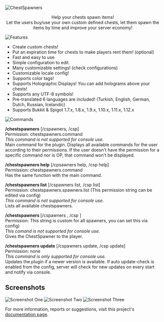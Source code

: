 ![ChestSpawners](https://proxy.spigotmc.org/f2b1f55a2ad3d732a554f33ed1fb9bf26cf73c8e?url=http%3A%2F%2Fi.imgur.com%2FqACCyzj.png)
<p align="center">
  Help your chests spawn items!<br>
  Let the users buy/use your own custom defined chests, let them spawn the items by time and improve your server economy!</p>

![Features](https://proxy.spigotmc.org/075ea6c1f05c9a4ed6d33ba18dd5b15ff00b86a6?url=http%3A%2F%2Fi.imgur.com%2FFIrF0ux.png)
- Create custom chests!
- Put an expiration time for chests to make players rent them! (optional)
- Fast and easy to use
- Simple configuration to edit.
- Many customizable settings! (check configurations)
- Customizable locale config!
- Supports color tags!
- Supports Holographic Displays! You can add holograms above your chests!
- Supports any UTF-8 symbols!
- Pre-translated 6 languages are included! (Turkish, English, German, Dutch, Russian, Icelandic)
- Supports Bukkit & Spigot 1.7.x, 1.8.x, 1.9.x, 1.10.x, 1.11.x, 1.12.x

![Commands](https://proxy.spigotmc.org/ea6d9fb6cde48b34897694b2ab2d2574b587ddea?url=http%3A%2F%2Fi.imgur.com%2FxDB9qwt.png)

**/chestspawners** [/cspawners, /csp]<br>
Permission: chestspawners.command<br>
_This command is not supported for console use._<br>
Main command for the plugin. Displays all available commands for the user according to their permissions. If the user doesn't have the permission for a specific command nor is OP, that command won't be displayed.<br>

**/chestspawners help** [/cpsawners help, /csp help]<br>
Permission: chestspawners.command<br>
Has the same function with the main command.<br>

**/chestspawners list** [/cspawners list, /csp list]<br>
Permission: chestspawners.spawners.list (This permission string can be edited via config)<br>
_This command is not supported for console use._<br>
Lists all available chestspawners.<br>

**/chestspawners <chestname>** [/cspawners <chestname>, /csp <chestname>]<br>
Permission: This string is custom for all spawners, you can set this via config)<br>
_This comand is not supported for console use._<br>
Gives the ChestSpawner to the player.<br>

**/chestspawners update** [/cspawners update, /csp update]<br>
Permission: none<br>
_This command is only supported for console use._<br>
Updates the plugin if a newer version is available. If auto update-check is enabled from the config, server will check for new updates on every start and notify via console.<br>

## Screenshots

![Screenshot One](https://proxy.spigotmc.org/97b8167a18eec83fb54cab423c208b79adc3b4be?url=https%3A%2F%2Fi.imgur.com%2FsXKt6lJ.png)
![Screenshot Two](https://proxy.spigotmc.org/d5ccc32de9f1ecfd30486be4f59794d150e7e874?url=https%3A%2F%2Fi.imgur.com%2FGJXS9Zj.png)
![Screenshot Three](https://proxy.spigotmc.org/c21b00d539eb6232c52add1ff72987bca4b5c203?url=https%3A%2F%2Fi.imgur.com%2FZzDcPP1.png)

For more information, reports or suggestions, visit this project's [documentation page](https://dev.bukkit.org/projects/chestspawners/pages/main).
